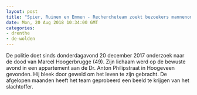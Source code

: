 ```yaml
---
layout: post
title: "Spier, Ruinen en Emmen - Rechercheteam zoekt bezoekers mannenontmoetingsplaatsen"
date: Mon, 20 Aug 2018 10:34:00 GMT
categories: 
- drenthe 
- de-wolden 
---
```


De politie doet sinds donderdagavond 20 december 2017 onderzoek naar de dood van Marcel Hoogerbrugge (49). Zijn lichaam werd op de bewuste avond in een appartement aan de Dr. Anton Philipstraat in Hoogeveen gevonden. Hij bleek door geweld om het leven te zijn gebracht. De afgelopen maanden heeft het team geprobeerd een beeld te krijgen van het slachtoffer.
